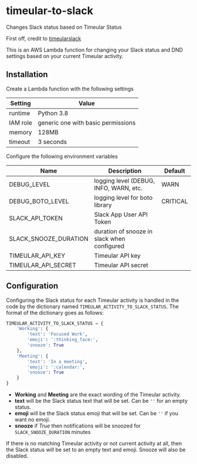 # timeular-to-slack

Changes Slack status based on Timeular Status

First off, credit to [timeularslack](https://github.com/mapledyne/timeularslack)

This is an AWS Lambda function for changing your Slack status and DND settings based 
on your current Timeular activity.

## Installation

Create a Lambda function with the following settings

| Setting | Value |
| --- | --- |
| runtime | Python 3.8 |
| IAM role | generic one with basic permissions |
| memory | 128MB |
| timeout | 3 seconds |

Configure the following environment variables

| Name     | Description | Default |
| --- | --- | --- |
| DEBUG_LEVEL | logging level (DEBUG, INFO, WARN, etc. | WARN |
| DEBUG_BOTO_LEVEL | logging level for boto library | CRITICAL |
| SLACK_API_TOKEN | Slack App User API Token | |
| SLACK_SNOOZE_DURATION | duration of snooze in slack when configured | |
| TIMEULAR_API_KEY | Timeular API key | |
| TIMEULAR_API_SECRET | Timeular API secret | |

## Configuration

Configuring the Slack status for each Timeular activity is handled in the code
by the dictionary named `TIMEULAR_ACTIVITY_TO_SLACK_STATUS`. The format of the 
dictionary goes as follows:

```python
TIMEULAR_ACTIVITY_TO_SLACK_STATUS = {
    'Working': {
        'text': 'Focused Work',
        'emoji': ':thinking_face:',
        'snooze': True
    },
    'Meeting': {
        'text': 'In a meeting',
        'emoji': ':calendar:',
        'snooze': True
    }
}
```

* **Working** and **Meeting** are the exact wording of the Timeular activity.
* **text** will be the Slack status text that will be set. Can be `''` for an empty status.
* **emoji** will be the Slack status emoji that will be set. Can be `''` if you want no emoji.
* **snooze** if _True_ then notifications will be snoozed for `SLACK_SNOOZE_DURATION` minutes

If there is no matching Timeular activity or not current activity at all, then the Slack status 
will be set to an empty text and emoji. Snooze will also be disabled.